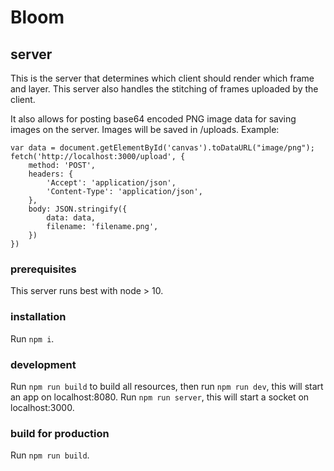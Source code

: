 # Bloom

## server

This is the server that determines which client should render which frame and layer. This server also handles the stitching of frames uploaded by the client.

It also allows for posting base64 encoded PNG image data for saving images on the server. Images will be saved in /uploads. Example:

```
var data = document.getElementById('canvas').toDataURL("image/png");
fetch('http://localhost:3000/upload', {
    method: 'POST',
    headers: {
        'Accept': 'application/json',
        'Content-Type': 'application/json',
    },
    body: JSON.stringify({
        data: data,
        filename: 'filename.png',
    })
})
```

### prerequisites

This server runs best with node > 10.

### installation

Run `npm i`.

### development

Run `npm run build` to build all resources, then run `npm run dev`, this will start an app on localhost:8080. Run `npm run server`, this will start a socket on localhost:3000.

### build for production

Run `npm run build`.